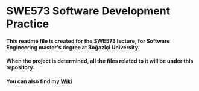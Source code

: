 # SWE573 Software Development Practice

#### This readme file is created for the SWE573 lecture, for Software Engineering master's degree at Boğaziçi University.

#### When the project is determined, all the files related to it will be under this repository.

#### You can also find my [Wiki](https://github.com/selinkocakusak/swe573/wiki/What-I-learned)
